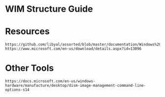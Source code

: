 # WIM Structure Guide

# Resources
    https://github.com/libyal/assorted/blob/master/documentation/Windows%20Imaging%20(WIM)%20file%20format.asciidoc
    https://www.microsoft.com/en-us/download/details.aspx?id=13096

# Other Tools
    https://docs.microsoft.com/en-us/windows-hardware/manufacture/desktop/dism-image-management-command-line-options-s14
